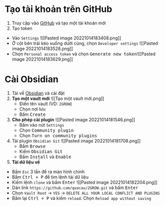 # Tạo tài khoản trên GitHub
1. Truy cập vào [GitHub](https://github.com) và tạo một tài khoản mới
2. Tạo token
- Vào `Settings` ![[Pasted image 20221014183408.png]]
- Ở cột bên trái kéo xuống dưới cùng, chọn `Developer settings` ![[Pasted image 20221014183528.png]]
- Chọn `Personal access token` và chọn <kbd>Generate new token</kbd>![[Pasted image 20221014183629.png]]
# Cài Obsidian
1. Tải về [Obsidian](https://obsidian.md/ "Obsidian") và cài đặt
2. **Tạo một vault mới** ![[Tạo một vault mới.png]]
	- Điền tên vault (VD: `2GROW`)
	- Chọn nơi lưu
	- Bấm <kbd>Create</kbd>
3. **Cho phép cài plugin** ![[Pasted image 20221014181546.png]]
	- Bấm vào nút `Settings`
	- Chọn <kbd>Community plugin</kbd>
	- Chọn <kbd>Turn on community plugins</kbd>
4. Tải plugin `Obsidian Git` ![[Pasted image 20221014181708.png]]
	- Bấm <kbd>Browse</kbd>
	- Kiếm <kbd>Obsidian Git</kbd>
	- Bấm <kbd>Install</kbd> và <kbd>Enable</kbd>
5. **Tải dữ liệu về**
- Bấm `Esc` 3 lần để ra màn hình chính
- Bấm <kbd>Ctrl + P</kbd> để tìm lệnh tải dữ liệu 
- Kiếm lệnh `clone` và bấm <kbd>Enter</kbd> ![[Pasted image 20221014182204.png]]
- Dán link `https://github.com/quacau/2GROW.git` và bấm <kbd>Enter</kbd>
- Chọn `Vault Root` → `YES` → `DELETE ALL YOUR LOCAL CONFLICT AND PLUGINS`
- Bấm lại <kbd>Ctrl + P</kbd> và kiếm `reload`. Chọn `Reload app without saving`
